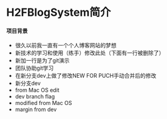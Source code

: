 # H2FBlogSystem简介

#### 项目背景

- 很久以前我一直有一个个人博客网站的梦想
- 新技术的学习和使用（练手）修改此处（下面有一行被删除了）
- 新加一行是为了git演示
- 团队协助git学习
- 在新分支dev上做了修改NEW FOR PUCH手动合并后的修改
- 新分支dev
- from Mac OS edit
- dev branch flag
- modified from Mac OS 
- margin from dev